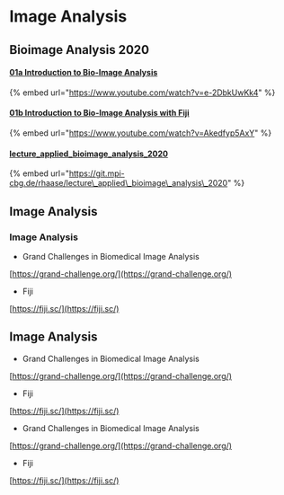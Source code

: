 # Image Analysis

## Bioimage Analysis 2020

#### [01a Introduction to Bio-Image Analysis](https://www.youtube.com/watch?v=e-2DbkUwKk4)

{% embed url="https://www.youtube.com/watch?v=e-2DbkUwKk4" %}

#### [01b Introduction to Bio-Image Analysis with Fiji](https://www.youtube.com/watch?v=Akedfyp5AxY)

{% embed url="https://www.youtube.com/watch?v=Akedfyp5AxY" %}

#### [lecture\_applied\_bioimage\_analysis\_2020](https://git.mpi-cbg.de/rhaase/lecture_applied_bioimage_analysis_2020)

{% embed url="https://git.mpi-cbg.de/rhaase/lecture\_applied\_bioimage\_analysis\_2020" %}



## Image Analysis

### Image Analysis

* Grand Challenges in Biomedical Image Analysis

[https://grand-challenge.org/](https://grand-challenge.org/)

* Fiji

[https://fiji.sc/](https://fiji.sc/)

## Image Analysis

* Grand Challenges in Biomedical Image Analysis

[https://grand-challenge.org/](https://grand-challenge.org/)

* Fiji

[https://fiji.sc/](https://fiji.sc/)

* Grand Challenges in Biomedical Image Analysis

[https://grand-challenge.org/](https://grand-challenge.org/)

* Fiji

[https://fiji.sc/](https://fiji.sc/)

